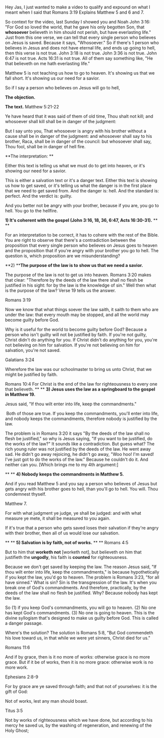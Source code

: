 Hey Jas, I just wanted to make a video to qualify and expound on what I meant when I said that Romans 3:19 Explains Matthew 5 and 6 and 7.

So context for the video, last Sunday I showed you and Noah John 3:16: "For God so loved the world, that he gave his only begotten Son, that **whosoever** believeth in him should not perish, but have everlasting life." Just from this one verse, we can tell that every single person who believes on Jesus is saved. Because it says, "Whosoever." So if there's 1 person who believes in Jesus and does not have eternal life, and ends up going to hell, then this verse is not true. John 3:18 is not true. John 3:36 is not true. John 6:47 is not true. Acts 16:31 is not true. All of them say something like, "He that believeth on me hath everlasting life."

Matthew 5 is not teaching us how to go to heaven. It's showing us that we fall short. It's showing us our need for a savior.

So if I say a person who believes on Jesus will go to hell,

**The objection.**

**The text.**
Matthew 5:21-22

Ye have heard that it was said of them of old time, Thou shalt not kill; and whosoever shall kill shall be in danger of the judgment:

But I say unto you, That whosoever is angry with his brother without a cause shall be in danger of the judgment: and whosoever shall say to his brother, Raca, shall be in danger of the council: but whosoever shall say, Thou fool, shall be in danger of hell fire.

**The interpretation: **

Either this text is telling us what we must do to get into heaven, or it's showing our need for a savior.

This is either a salvation text or it's a danger text. Either this text is showing us how to get saved, or it's telling us what the danger is in the first place that we need to get saved from. And the danger is: hell. And the standard is: perfect. And the verdict is: guilty.

And you better not be angry with your brother, because if you are, you go to hell. You go to the hellfire.

**1) It's coherent with the gospel (John 3:16, 18, 36, 6:47, Acts 16:30-31).**
**
**

For an interpretation to be correct, it has to cohere with the rest of the Bible. You are right to observe that there's a contradiction between the proposition that every single person who believes on Jesus goes to heaven and the proposition that if you're angry with your brother you go to hell. The question is, which proposition are we misunderstanding?

**2) ****The purpose of the law is to show us that we need a savior.**

The purpose of the law is not to get us into heaven. Romans 3:20 makes that clear: "Therefore by the deeds of the law there shall no flesh be justified in his sight: for by the law is the knowledge of sin." Well then what is the purpose of the law? Verse 19 tells us the answer.

Romans 3:19

Now we know that what things soever the law saith, it saith to them who are under the law: that every mouth may be stopped, and all the world may become guilty before God.

Why is it useful for the world to become guilty before God? Because a person who isn't guilty will not be justified by faith. If you're not guilty, Christ didn't do anything for you. If Christ didn't do anything for you, you're not believing on him for salvation. If you're not believing on him for salvation, you're not saved.

Galatians 3:24

Wherefore the law was our schoolmaster to bring us unto Christ, that we might be justified by faith.

Romans 10:4
For Christ is the end of the law for righteousness to every one that believeth.
**
**
**3) Jesus uses the law as a springboard to the gospel in Matthew 19.**

Jesus said, "If thou wilt enter into life, keep the commandments."

 Both of those are true. If you keep the commandments, you'll enter into life, and nobody keeps the commandments, therefore nobody is justified by the law.

The problem is in Romans 3:20 it says "By the deeds of the law shall no flesh be justified," so why is Jesus saying, "If you want to be justified, do the works of the law?" It sounds like a contradiction. But guess what? The rich young ruler was not justified by the deeds of the law. He went away sad. He didn't go away rejoicing, he didn't go away, "Woo hoo! I'm saved! I've just got to do the works of the law." Because he couldn't do it. And neither can you. [Which brings me to my 4th argument:]

**
**
**4) Nobody keeps the commandments in Matthew 5.**

And if you read Matthew 5 and you say a person who believes of Jesus but gets angry with his brother goes to hell, than you'll go to hell. You will. Thou condemnest thyself.

Matthew 7.

For with what judgment ye judge, ye shall be judged: and with what measure ye mete, it shall be measured to you again.

If it's true that a person who gets saved loses their salvation if they're angry with their brother, then all of us would lose our salvation.

**
**
**5) Salvation is by faith, not of works.**
**
**
Romans 4:5

But to him that **worketh not** [worketh not], but believeth on him that justifieth the **ungodly**, his faith is **counted** for righteousness.

Because we don't get saved by keeping the law. The reason Jesus said, "If thou wilt enter into life, keep the commandments," is because hypothetically if you kept the law, you'd go to heaven. The problem is Romans 3:23, "for all have sinned." What is sin? Sin is the transgression of the law. It's when you break one of God's commandments. And therefore, practically, by the deeds of the law shall no flesh be justified. Why? Because nobody has kept the law.

So (1) if you keep God's commandments, you will go to heaven. (2) No one has kept God's commandments. (3) No one is going to heaven. This is the divine syllogism that's designed to make us guilty before God. This is called a danger passage.

Where's the solution? The solution is Romans 5:8, "But God commendeth his love toward us, in that while we were yet sinners, Christ died for us."

Romans 11:6

And if by grace, then is it no more of works: otherwise grace is no more grace. But if it be of works, then it is no more grace: otherwise work is no more work.

Ephesians 2:8-9

For by grace are ye saved through faith; and that not of yourselves: it is the gift of God:

Not of works, lest any man should boast.

Titus 3:5

Not by works of righteousness which we have done, but according to his mercy he saved us, by the washing of regeneration, and renewing of the Holy Ghost;